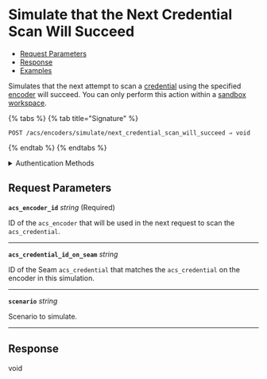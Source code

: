 # Simulate that the Next Credential Scan Will Succeed

- [Request Parameters](./#request-parameters)
- [Response](./#response)
- [Examples](./#examples)

Simulates that the next attempt to scan a [credential](../../../../capability-guides/access-systems/managing-credentials.md) using the specified [encoder](../../../../capability-guides/access-systems/working-with-card-encoders-and-scanners/README.md) will succeed. You can only perform this action within a [sandbox workspace](../../../../core-concepts/workspaces/README.md#sandbox-workspaces).

{% tabs %}
{% tab title="Signature" %}
```
POST /acs/encoders/simulate/next_credential_scan_will_succeed ⇒ void
```
{% endtab %}
{% endtabs %}

<details>

<summary>Authentication Methods</summary>

- API key
- Personal access token
  <br>Must also include the `seam-workspace` header in the request.

To learn more, see [Authentication](https://docs.seam.co/latest/api/authentication).
</details>

## Request Parameters

**`acs_encoder_id`** *string* (Required)

ID of the `acs_encoder` that will be used in the next request to scan the `acs_credential`.

---

**`acs_credential_id_on_seam`** *string*

ID of the Seam `acs_credential` that matches the `acs_credential` on the encoder in this simulation.

---

**`scenario`** *string*

Scenario to simulate.

---


## Response

void

